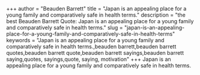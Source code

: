 +++
author = "Beauden Barrett"
title = "Japan is an appealing place for a young family and comparatively safe in health terms."
description = "the best Beauden Barrett Quote: Japan is an appealing place for a young family and comparatively safe in health terms."
slug = "japan-is-an-appealing-place-for-a-young-family-and-comparatively-safe-in-health-terms"
keywords = "Japan is an appealing place for a young family and comparatively safe in health terms.,beauden barrett,beauden barrett quotes,beauden barrett quote,beauden barrett sayings,beauden barrett saying,quotes, sayings,quote, saying, motivation"
+++
Japan is an appealing place for a young family and comparatively safe in health terms.
